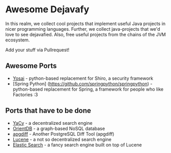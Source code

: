 Awesome Dejavafy
====

In this realm, we collect cool projects that implement useful Java projects in nicer programming languages.
Further, we collect java-projects that we'd love to see dejavafied.
Also, free useful projects from the chains of the JVM ecosystem.

Add your stuff via Pullrequest!

Awesome Ports
-----

  * [Yosai](https://github.com/YosaiProject/yosai) - python-based replacement for Shiro, a security framework
  * [Spring Python] (https://github.com/springpython/springpython) - python-based replacement for Spring, a framework for people who like Factories :3

Ports that have to be done
-----

  * [YaCy](https://github.com/yacy/yacy_search_server) - a decentralized search engine
  * [OrientDB](https://github.com/orientechnologies/orientdb) - a graph-based NoSQL database
  * [apgdiff](https://apgdiff.com) - Another PostgreSQL Diff Tool (apgdiff)
  * [Lucene](https://lucene.apache.org) - a not so decentralized search engine
  * [Elastic Search](https://www.elastic.co/products/elasticsearch) - a fancy search engine built on top of Lucene
